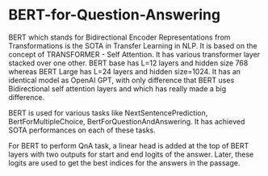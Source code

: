 # BERT-for-Question-Answering
BERT which stands for Bidirectional Encoder Representations from Transformations is the SOTA in Transfer Learning in NLP.
It is based on the concept of TRANSFORMER - Self Attention. It has various transformer layer stacked over one other.
BERT base has L=12 layers and hidden size 768 whereas BERT Large has L=24 layers and hidden size=1024. It has an identical model as OpenAI GPT, with only difference that BERT uses Bidirectional self attention layers and which has really made a big difference. 

BERT is used for various tasks like NextSentencePrediction, BertForMultipleChoice, BertForQuestionAndAnswering. It has achieved SOTA performances on each of these tasks. 

For BERT to perform QnA task, a linear head is added at the top of BERT layers with two outputs for start and end logits of the answer. Later, these logits are used to get the best indices for the answers in the passage. 


